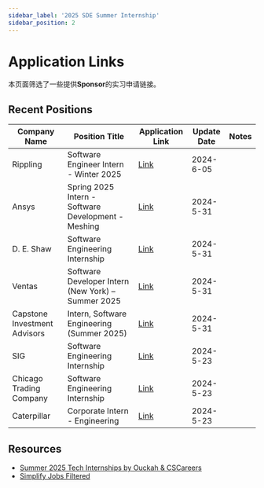 ```yaml
---
sidebar_label: '2025 SDE Summer Internship'
sidebar_position: 2
---
```


# Application Links

本页面筛选了一些提供**Sponsor**的实习申请链接。

## Recent Positions

| Company Name                 | Position Title                                      | Application Link                                                                                                                                                                     | Update Date | Notes |
| ---------------------------- | --------------------------------------------------- | ------------------------------------------------------------------------------------------------------------------------------------------------------------------------------------ | ----------- | ----- |
| Rippling                     | Software Engineer Intern - Winter 2025              | [Link](https://ats.rippling.com/rippling/jobs/6571728d-4dce-411d-b1ab-f137f6b56aa0?jobSite=LinkedIn)                                                                                 | 2024-6-05   |       |
| Ansys                        | Spring 2025 Intern - Software Development - Meshing | [Link](https://careers.ansys.com/job/Canonsburg-Spring-2025-Intern-Software-Development-Meshing-%28BachelorsMasters%29-PA-15317/1165648700/?utm_source=LINKEDIN&utm_medium=referrer) | 2024-5-31   |       |
| D. E. Shaw                   | Software Engineering Internship                     | [Link](https://boards.greenhouse.io/capstoneinvestmentadvisors/jobs/7470795002?utm_source=Simplify&gh_src=Simplify)                                                                  | 2024-5-31   |       |
| Ventas                       | Software Developer Intern (New York) – Summer 2025  | [Link](https://www.deshaw.com/careers/software-developer-intern-new-york-summer-2025-5137)                                                                                           | 2024-5-31   |       |
| Capstone Investment Advisors | Intern, Software Engineering (Summer 2025)          | [Link](https://ventas.wd1.myworkdayjobs.com/en-US/ventas_careers/job/Intern--Software-Engineering--Summer-2025-_R0001113)                                                            | 2024-5-31   |       |
| SIG                          | Software Engineering Internship                     | [Link](https://careers.sig.com/job/8218/Software-Engineering-Intern-Summer-2025?utm_campaign=google_jobs_apply)                                                                      | 2024-5-23   |       |
| Chicago Trading Company      | Software Engineering Internship                     | [Link](https://job-boards.greenhouse.io/chicagotradingreferral/jobs/4392240005)                                                                                                      | 2024-5-23   |       |
| Caterpillar                  | Corporate Intern - Engineering                      | [Link](https://careers.caterpillar.com/en/jobs/job/r0000255588-2025-summer-corporate-intern-engineering)                                                                             | 2024-5-23   |       |

## Resources

- [Summer 2025 Tech Internships by Ouckah & CSCareers](https://github.com/Ouckah/Summer2025-Internships)
- [Simplify Jobs Filtered](https://simplify.jobs/jobs?state=United%20States&points=71.5388001%3B-66.885417%3B18.7763%3B-180&country=United%20States&experience=Internship&category=Software%20Engineering&mostRecent=true)
